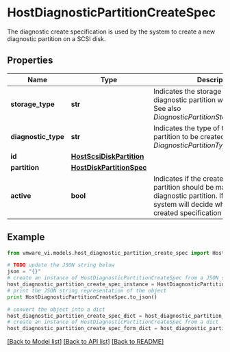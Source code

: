 # HostDiagnosticPartitionCreateSpec

The diagnostic create specification is used by the system to create a new diagnostic partition on a SCSI disk. 

## Properties
Name | Type | Description | Notes
------------ | ------------- | ------------- | -------------
**storage_type** | **str** | Indicates the storage type where the diagnostic partition will be created.  See also *DiagnosticPartitionStorageType_enum*.  | 
**diagnostic_type** | **str** | Indicates the type of the diagnostic partition to be created.  See also *DiagnosticPartitionType_enum*.  | 
**id** | [**HostScsiDiskPartition**](HostScsiDiskPartition.md) |  | 
**partition** | [**HostDiskPartitionSpec**](HostDiskPartitionSpec.md) |  | 
**active** | **bool** | Indicates if the created diagnostic partition should be made the active diagnostic partition.  If not supplied, the system will decide whether or not the created specification is active.  | [optional] 

## Example

```python
from vmware_vi.models.host_diagnostic_partition_create_spec import HostDiagnosticPartitionCreateSpec

# TODO update the JSON string below
json = "{}"
# create an instance of HostDiagnosticPartitionCreateSpec from a JSON string
host_diagnostic_partition_create_spec_instance = HostDiagnosticPartitionCreateSpec.from_json(json)
# print the JSON string representation of the object
print HostDiagnosticPartitionCreateSpec.to_json()

# convert the object into a dict
host_diagnostic_partition_create_spec_dict = host_diagnostic_partition_create_spec_instance.to_dict()
# create an instance of HostDiagnosticPartitionCreateSpec from a dict
host_diagnostic_partition_create_spec_form_dict = host_diagnostic_partition_create_spec.from_dict(host_diagnostic_partition_create_spec_dict)
```
[[Back to Model list]](../README.md#documentation-for-models) [[Back to API list]](../README.md#documentation-for-api-endpoints) [[Back to README]](../README.md)


